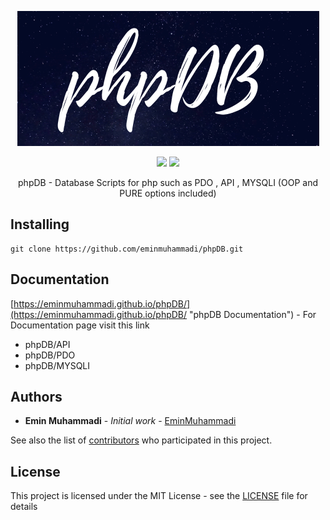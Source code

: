 <p align="center">
  <img src="/docs/phpDB.png">
</p>

<p align="center">
    <a href="https://github.com/eminmuhammadi/phpDB/blob/master/LICENSE" alt="HITS">
        <img src="http://hits.dwyl.io/eminmuhammadi/phpDB.svg" /></a>
    <a href="/LICENSE" alt="LICENSE">
        <img src="https://img.shields.io/github/license/eminmuhammadi/phpDB.svg" /></a>  
</p>  

<p align="center">
  phpDB - Database Scripts for php such as PDO , API , MYSQLI (OOP and PURE options included)
</p>


## Installing
```shell
git clone https://github.com/eminmuhammadi/phpDB.git
```
## Documentation
[https://eminmuhammadi.github.io/phpDB/](https://eminmuhammadi.github.io/phpDB/ "phpDB Documentation") - For Documentation page visit this link
- phpDB/API
- phpDB/PDO
- phpDB/MYSQLI
## Authors
* **Emin Muhammadi** - *Initial work* - [EminMuhammadi](https://github.com/eminmuhammadi)


See also the list of [contributors](https://github.com/eminmuhammadi/phpDB/contributors) who participated in this project.
## License
This project is licensed under the MIT License - see the [LICENSE](LICENSE) file for details
